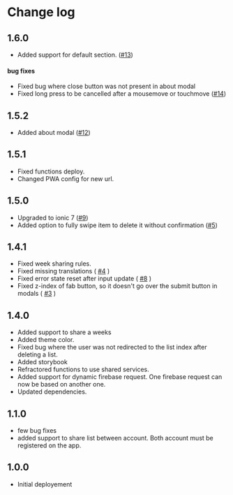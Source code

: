 # Change log

## 1.6.0

- Added support for default section. ([#13](https://github.com/nicDamours/lists/issues/13))

#### bug fixes

- Fixed bug where close button was not present in about modal
- Fixed long press to be cancelled after a mousemove or touchmove ([#14](https://github.com/nicDamours/lists/issues/14))

## 1.5.2

- Added about modal ([#12](https://github.com/nicDamours/lists/issues/13))

## 1.5.1

- Fixed functions deploy.
- Changed PWA config for new url.

## 1.5.0

- Upgraded to ionic 7 ([#9](https://github.com/nicDamours/lists/issues/9))
- Added option to fully swipe item to delete it without
  confirmation ([#5](https://github.com/nicDamours/lists/issues/5))

## 1.4.1

- Fixed week sharing rules.
- Fixed missing translations ( [#4](https://github.com/nicDamours/lists/issues/4) )
- Fixed error state reset after input update ( [#8](https://github.com/nicDamours/lists/issues/8) )
- Fixed z-index of fab button, so it doesn't go over the submit button in
  modals ( [#3](https://github.com/nicDamours/lists/issues/3) )

## 1.4.0

- Added support to share a weeks
- Added theme color.
- Fixed bug where the user was not redirected to the list index after deleting a list.
- Added storybook
- Refractored functions to use shared services.
- Added support for dynamic firebase request. One firebase request can now be based on another one.
- Updated dependencies.

## 1.1.0

- few bug fixes
- added support to share list between account. Both account must be registered on the app.

## 1.0.0

- Initial deployement
